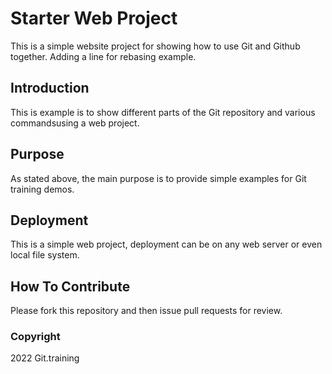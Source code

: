 # Starter Web Project

This is a simple website project for showing how to use Git and Github together. Adding a line for rebasing example.

## Introduction

This is example is to show different parts of the Git repository and various commandsusing a web project.

## Purpose

As stated above, the main purpose is to provide simple examples for Git training demos.

## Deployment

This is a simple web project, deployment can be on any web server or even local file system.

## How To Contribute

Please fork this repository and then issue pull requests for review.

### Copyright

2022 Git.training
